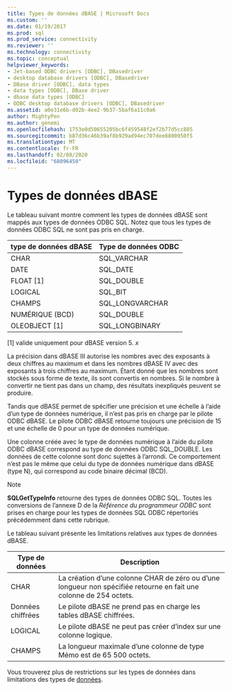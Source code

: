 ```yaml
---
title: Types de données dBASE | Microsoft Docs
ms.custom: ''
ms.date: 01/19/2017
ms.prod: sql
ms.prod_service: connectivity
ms.reviewer: ''
ms.technology: connectivity
ms.topic: conceptual
helpviewer_keywords:
- Jet-based ODBC drivers [ODBC], DBasedriver
- desktop database drivers [ODBC], DBasedriver
- DBase driver [ODBC], data types
- data types [ODBC], DBase driver
- dbase data types [ODBC]
- ODBC desktop database drivers [ODBC], DBasedriver
ms.assetid: a0e31e6b-d02b-4ee2-9b37-5baf6a11c0a6
author: MightyPen
ms.author: genemi
ms.openlocfilehash: 1753e0d50655205bc6f459548f2ef2b77d5cc885
ms.sourcegitcommit: b87d36c46b39af8b929ad94ec707dee8800950f5
ms.translationtype: MT
ms.contentlocale: fr-FR
ms.lasthandoff: 02/08/2020
ms.locfileid: "68096450"
---
```

# <a name="dbase-data-types"></a>Types de données dBASE
Le tableau suivant montre comment les types de données dBASE sont mappés aux types de données ODBC SQL. Notez que tous les types de données ODBC SQL ne sont pas pris en charge.  
  
|type de données dBASE|Type de données ODBC|  
|---------------------|--------------------|  
|CHAR|SQL_VARCHAR|  
|DATE|SQL_DATE|  
|FLOAT [1]|SQL_DOUBLE|  
|LOGICAL|SQL_BIT|  
|CHAMPS|SQL_LONGVARCHAR|  
|NUMÉRIQUE (BCD)|SQL_DOUBLE|  
|OLEOBJECT [1]|SQL_LONGBINARY|  
  
 [1] valide uniquement pour dBASE version 5. *x*  
  
 La précision dans dBASE III autorise les nombres avec des exposants à deux chiffres au maximum et dans les nombres dBASE IV avec des exposants à trois chiffres au maximum. Étant donné que les nombres sont stockés sous forme de texte, ils sont convertis en nombres. Si le nombre à convertir ne tient pas dans un champ, des résultats inexpliqués peuvent se produire.  
  
 Tandis que dBASE permet de spécifier une précision et une échelle à l’aide d’un type de données numérique, il n’est pas pris en charge par le pilote ODBC dBASE. Le pilote ODBC dBASE retourne toujours une précision de 15 et une échelle de 0 pour un type de données numérique.  
  
 Une colonne créée avec le type de données numérique à l’aide du pilote ODBC dBASE correspond au type de données ODBC SQL_DOUBLE. Les données de cette colonne sont donc sujettes à l’arrondi. Ce comportement n’est pas le même que celui du type de données numérique dans dBASE (type N), qui correspond au code binaire décimal (BCD).  
  
> [!NOTE]  
>  **SQLGetTypeInfo** retourne des types de données ODBC SQL. Toutes les conversions de l’annexe D de la *Référence du programmeur ODBC* sont prises en charge pour les types de données SQL ODBC répertoriés précédemment dans cette rubrique.  
  
 Le tableau suivant présente les limitations relatives aux types de données dBASE.  
  
|Type de données|Description|  
|---------------|-----------------|  
|CHAR|La création d’une colonne CHAR de zéro ou d’une longueur non spécifiée retourne en fait une colonne de 254 octets.|  
|Données chiffrées|Le pilote dBASE ne prend pas en charge les tables dBASE chiffrées.|  
|LOGICAL|Le pilote dBASE ne peut pas créer d’index sur une colonne logique.|  
|CHAMPS|La longueur maximale d’une colonne de type Mémo est de 65 500 octets.|  
  
 Vous trouverez plus de restrictions sur les types de données dans limitations des types de [données](../../odbc/microsoft/data-type-limitations.md).
